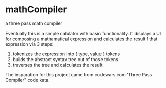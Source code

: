# mathCompiler
a three pass math compiler

Eventually this is a simple calulator with basic functionality.
It displays a UI for composing a mathamatical expression and calculates the result f that expression via 3 steps:
1. tokenizes the expression into  { type, value } tokens
2. builds the abstract syntax tree out of those tokens
3. traverses the tree and calculates the result

The insparation for this project came from codewars.com 'Three Pass Compiler" code kata.
